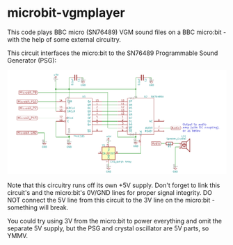 # microbit-vgmplayer
This code plays BBC micro (SN76489) VGM sound files on a BBC micro:bit - with the help of some external circuitry.

This circuit interfaces the micro:bit to the SN76489 Programmable Sound Generator (PSG):

![Image](microbit-vgmplayer.png)

Note that this circuitry runs off its own +5V supply. Don't forget to link this circuit's and the micro:bit's 0V/GND lines for proper signal integrity. DO NOT connect the 5V line from this circuit to the 3V line on the micro:bit - something will break.

You could try using 3V from the micro:bit to power everything and omit the separate 5V supply, but the PSG and crystal oscillator are 5V parts, so YMMV. 
